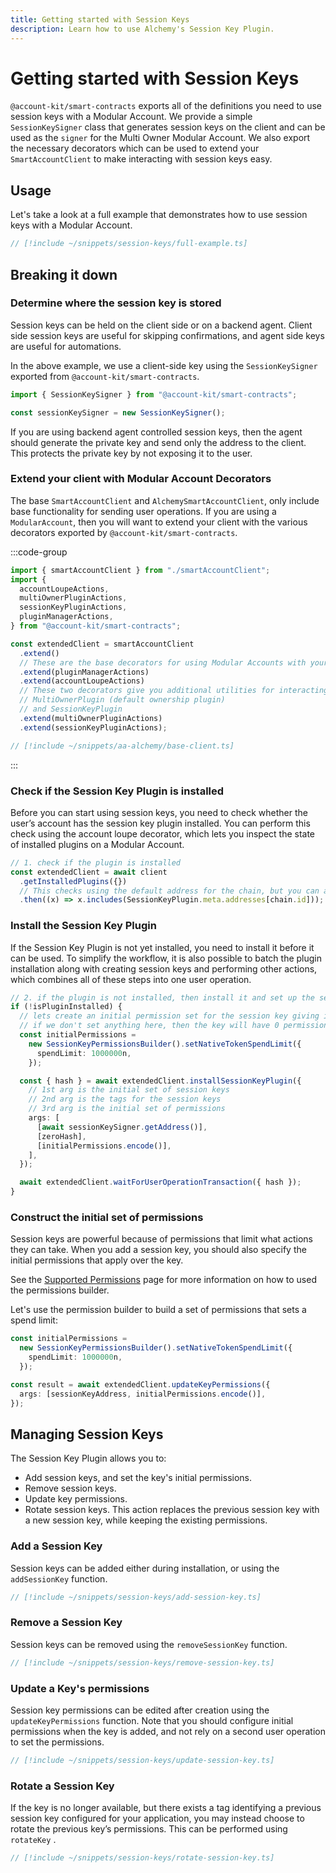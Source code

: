```yaml
---
title: Getting started with Session Keys
description: Learn how to use Alchemy's Session Key Plugin.
---
```


# Getting started with Session Keys

`@account-kit/smart-contracts` exports all of the definitions you need to use session keys with a Modular Account. We provide a simple `SessionKeySigner` class that generates session keys on the client and can be used as the `signer` for the Multi Owner Modular Account.
We also export the necessary decorators which can be used to extend your `SmartAccountClient` to make interacting with session keys easy.

## Usage

Let's take a look at a full example that demonstrates how to use session keys with a Modular Account.

```ts [full-example.ts]
// [!include ~/snippets/session-keys/full-example.ts]
```

## Breaking it down

### Determine where the session key is stored

Session keys can be held on the client side or on a backend agent. Client side session keys are useful for skipping confirmations, and agent side keys are useful for automations.

In the above example, we use a client-side key using the `SessionKeySigner` exported from `@account-kit/smart-contracts`.

```ts
import { SessionKeySigner } from "@account-kit/smart-contracts";

const sessionKeySigner = new SessionKeySigner();
```

If you are using backend agent controlled session keys, then the agent should generate the private key and send only the address to the client. This protects the private key by not exposing it to the user.

### Extend your client with Modular Account Decorators

The base `SmartAccountClient` and `AlchemySmartAccountClient`, only include base functionality for sending user operations. If you are using a `ModularAccount`, then you will want to extend your client with the various decorators exported by `@account-kit/smart-contracts`.

:::code-group

```ts
import { smartAccountClient } from "./smartAccountClient";
import {
  accountLoupeActions,
  multiOwnerPluginActions,
  sessionKeyPluginActions,
  pluginManagerActions,
} from "@account-kit/smart-contracts";

const extendedClient = smartAccountClient
  .extend()
  // These are the base decorators for using Modular Accounts with your client
  .extend(pluginManagerActions)
  .extend(accountLoupeActions)
  // These two decorators give you additional utilities for interacting with the
  // MultiOwnerPlugin (default ownership plugin)
  // and SessionKeyPlugin
  .extend(multiOwnerPluginActions)
  .extend(sessionKeyPluginActions);
```

```ts [smartAccountClient.ts]
// [!include ~/snippets/aa-alchemy/base-client.ts]
```

:::

### Check if the Session Key Plugin is installed

Before you can start using session keys, you need to check whether the user’s account has the session key plugin installed. You can perform this check using the account loupe decorator, which lets you inspect the state of installed plugins on a Modular Account.

```ts
// 1. check if the plugin is installed
const extendedClient = await client
  .getInstalledPlugins({})
  // This checks using the default address for the chain, but you can always pass in your own plugin address here as an override
  .then((x) => x.includes(SessionKeyPlugin.meta.addresses[chain.id]));
```

### Install the Session Key Plugin

If the Session Key Plugin is not yet installed, you need to install it before it can be used. To simplify the workflow, it is also possible to batch the plugin installation along with creating session keys and performing other actions, which combines all of these steps into one user operation.

```ts
// 2. if the plugin is not installed, then install it and set up the session key
if (!isPluginInstalled) {
  // lets create an initial permission set for the session key giving it an eth spend limit
  // if we don't set anything here, then the key will have 0 permissions
  const initialPermissions =
    new SessionKeyPermissionsBuilder().setNativeTokenSpendLimit({
      spendLimit: 1000000n,
    });

  const { hash } = await extendedClient.installSessionKeyPlugin({
    // 1st arg is the initial set of session keys
    // 2nd arg is the tags for the session keys
    // 3rd arg is the initial set of permissions
    args: [
      [await sessionKeySigner.getAddress()],
      [zeroHash],
      [initialPermissions.encode()],
    ],
  });

  await extendedClient.waitForUserOperationTransaction({ hash });
}
```

### Construct the initial set of permissions

Session keys are powerful because of permissions that limit what actions they can take. When you add a session key, you should also specify the initial permissions that apply over the key.

See the [Supported Permissions](/using-smart-accounts/session-keys/supported-permissions#using-the-permissionsbuilder) page for more information on how to used the permissions builder.

Let's use the permission builder to build a set of permissions that sets a spend limit:

```ts
const initialPermissions =
  new SessionKeyPermissionsBuilder().setNativeTokenSpendLimit({
    spendLimit: 1000000n,
  });

const result = await extendedClient.updateKeyPermissions({
  args: [sessionKeyAddress, initialPermissions.encode()],
});
```

## Managing Session Keys

The Session Key Plugin allows you to:

- Add session keys, and set the key's initial permissions.
- Remove session keys.
- Update key permissions.
- Rotate session keys. This action replaces the previous session key with a new session key, while keeping the existing permissions.

### Add a Session Key

Session keys can be added either during installation, or using the `addSessionKey` function.

```ts [add-session-key.ts]
// [!include ~/snippets/session-keys/add-session-key.ts]
```

### Remove a Session Key

Session keys can be removed using the `removeSessionKey` function.

```ts [remove-session-key.ts]
// [!include ~/snippets/session-keys/remove-session-key.ts]
```

### Update a Key's permissions

Session key permissions can be edited after creation using the `updateKeyPermissions` function. Note that you should configure initial permissions when the key is added, and not rely on a second user operation to set the permissions.

```ts [update-session-key.ts]
// [!include ~/snippets/session-keys/update-session-key.ts]
```

### Rotate a Session Key

If the key is no longer available, but there exists a tag identifying a previous session key configured for your application, you may instead choose to rotate the previous key’s permissions. This can be performed using `rotateKey` .

```ts [rotate-session-key.ts]
// [!include ~/snippets/session-keys/rotate-session-key.ts]
```
